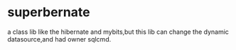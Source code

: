 # superbernate
a class lib like the hibernate and mybits,but this lib can change the dynamic datasource,and had owner sqlcmd.
